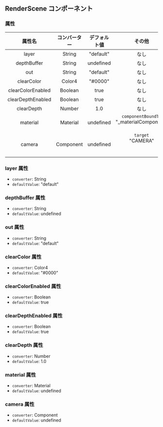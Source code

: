 ## RenderScene コンポーネント
<!-- EDIT HERE(@Component)-->
<!-- /EDIT HERE-->
### 属性
<!-- DO NOT EDIT -->
<!-- ATTRS -->
| 属性名 | コンバーター | デフォルト値 | その他 |
|:------:|:------:|:------:|:------:|
| layer | String | "default" | なし |
| depthBuffer | String | undefined | なし |
| out | String | "default" | なし |
| clearColor | Color4 | "#0000" | なし |
| clearColorEnabled | Boolean | true | なし |
| clearDepthEnabled | Boolean | true | なし |
| clearDepth | Number | 1.0 | なし |
| material | Material | undefined | `componentBoundTo`</br> "_materialComponent"</br>    </br> |
| camera | Component | undefined | `target`</br> "CAMERA"</br>    </br>  </br> |

<!-- /ATTRS -->
<!-- /DO NOT EDIT -->
### layer 属性

 * `converter`: String
 * `defaultValue`: "default"

<!-- EDIT HERE(layer)-->
<!-- /EDIT HERE-->
### depthBuffer 属性

 * `converter`: String
 * `defaultValue`: undefined

<!-- EDIT HERE(depthBuffer)-->
<!-- /EDIT HERE-->
### out 属性

 * `converter`: String
 * `defaultValue`: "default"

<!-- EDIT HERE(out)-->
<!-- /EDIT HERE-->
### clearColor 属性

 * `converter`: Color4
 * `defaultValue`: "#0000"

<!-- EDIT HERE(clearColor)-->
<!-- /EDIT HERE-->
### clearColorEnabled 属性

 * `converter`: Boolean
 * `defaultValue`: true

<!-- EDIT HERE(clearColorEnabled)-->
<!-- /EDIT HERE-->
### clearDepthEnabled 属性

 * `converter`: Boolean
 * `defaultValue`: true

<!-- EDIT HERE(clearDepthEnabled)-->
<!-- /EDIT HERE-->
### clearDepth 属性

 * `converter`: Number
 * `defaultValue`: 1.0

<!-- EDIT HERE(clearDepth)-->
<!-- /EDIT HERE-->
### material 属性

 * `converter`: Material
 * `defaultValue`: undefined

<!-- EDIT HERE(material)-->
<!-- /EDIT HERE-->
### camera 属性

 * `converter`: Component
 * `defaultValue`: undefined

<!-- EDIT HERE(camera)-->
<!-- /EDIT HERE-->
